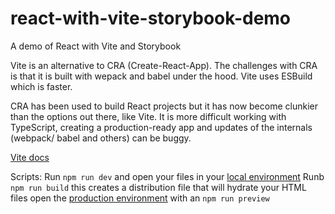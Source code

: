 # react-with-vite-storybook-demo
A demo of React with Vite and Storybook

Vite is an alternative to CRA (Create-React-App). The challenges with CRA is that it is built with wepack and babel under the hood. Vite uses ESBuild which is faster.

CRA has been used to build React projects but it has now become clunkier than the options out there, like Vite. It is more difficult working with TypeScript, creating a production-ready app and updates of the internals (webpack/ babel and others) can be buggy.

[Vite docs](https://vitejs.dev/guide/)

Scripts:
Run `npm run dev` and open your files in  your [local environment](http://localhost:5173/)
Runb `npm run build` this creates a distribution file that will hydrate your HTML files open the [production environment](http://localhost:4173/) with an `npm run preview`
